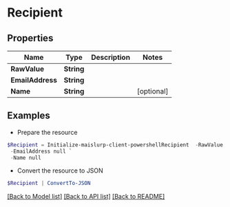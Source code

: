 # Recipient
## Properties

Name | Type | Description | Notes
------------ | ------------- | ------------- | -------------
**RawValue** | **String** |  | 
**EmailAddress** | **String** |  | 
**Name** | **String** |  | [optional] 

## Examples

- Prepare the resource
```powershell
$Recipient = Initialize-maislurp-client-powershellRecipient  -RawValue null `
 -EmailAddress null `
 -Name null
```

- Convert the resource to JSON
```powershell
$Recipient | ConvertTo-JSON
```

[[Back to Model list]](../README#documentation-for-models) [[Back to API list]](../README#documentation-for-api-endpoints) [[Back to README]](../README)

